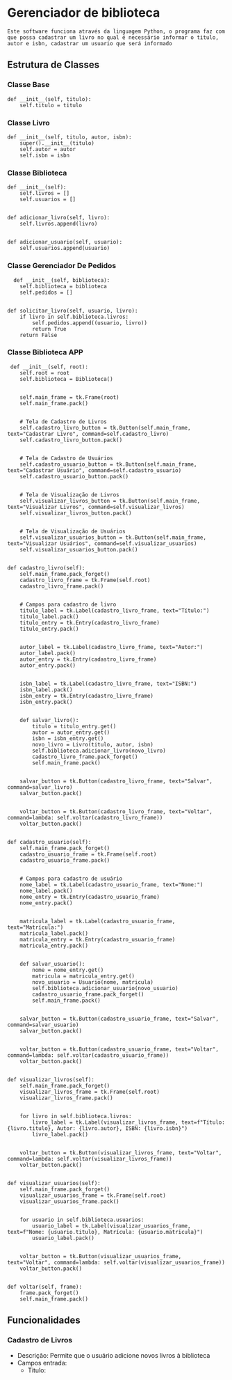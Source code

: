 # Gerenciador de biblioteca 
    Este software funciona através da linguagem Python, o programa faz com que possa cadastrar um livro no qual é necessário informar o titulo, autor e isbn, cadastrar um usuario que será informado 
## Estrutura de Classes


### Classe Base

    def __init__(self, titulo):
        self.titulo = titulo

### Classe Livro
    
    def __init__(self, titulo, autor, isbn):
        super().__init__(titulo)
        self.autor = autor
        self.isbn = isbn

### Classe Biblioteca

    def __init__(self):
        self.livros = []
        self.usuarios = []


    def adicionar_livro(self, livro):
        self.livros.append(livro)


    def adicionar_usuario(self, usuario):
        self.usuarios.append(usuario)
### Classe Gerenciador De Pedidos

      def __init__(self, biblioteca):
        self.biblioteca = biblioteca
        self.pedidos = []


    def solicitar_livro(self, usuario, livro):
        if livro in self.biblioteca.livros:
            self.pedidos.append((usuario, livro))
            return True
        return False
### Classe Biblioteca APP

     def __init__(self, root):
        self.root = root
        self.biblioteca = Biblioteca()


        self.main_frame = tk.Frame(root)
        self.main_frame.pack()


        # Tela de Cadastro de Livros
        self.cadastro_livro_button = tk.Button(self.main_frame, text="Cadastrar Livro", command=self.cadastro_livro)
        self.cadastro_livro_button.pack()


        # Tela de Cadastro de Usuários
        self.cadastro_usuario_button = tk.Button(self.main_frame, text="Cadastrar Usuário", command=self.cadastro_usuario)
        self.cadastro_usuario_button.pack()


        # Tela de Visualização de Livros
        self.visualizar_livros_button = tk.Button(self.main_frame, text="Visualizar Livros", command=self.visualizar_livros)
        self.visualizar_livros_button.pack()


        # Tela de Visualização de Usuários
        self.visualizar_usuarios_button = tk.Button(self.main_frame, text="Visualizar Usuários", command=self.visualizar_usuarios)
        self.visualizar_usuarios_button.pack()


    def cadastro_livro(self):
        self.main_frame.pack_forget()
        cadastro_livro_frame = tk.Frame(self.root)
        cadastro_livro_frame.pack()


        # Campos para cadastro de livro
        titulo_label = tk.Label(cadastro_livro_frame, text="Título:")
        titulo_label.pack()
        titulo_entry = tk.Entry(cadastro_livro_frame)
        titulo_entry.pack()


        autor_label = tk.Label(cadastro_livro_frame, text="Autor:")
        autor_label.pack()
        autor_entry = tk.Entry(cadastro_livro_frame)
        autor_entry.pack()


        isbn_label = tk.Label(cadastro_livro_frame, text="ISBN:")
        isbn_label.pack()
        isbn_entry = tk.Entry(cadastro_livro_frame)
        isbn_entry.pack()


        def salvar_livro():
            titulo = titulo_entry.get()
            autor = autor_entry.get()
            isbn = isbn_entry.get()
            novo_livro = Livro(titulo, autor, isbn)
            self.biblioteca.adicionar_livro(novo_livro)
            cadastro_livro_frame.pack_forget()
            self.main_frame.pack()


        salvar_button = tk.Button(cadastro_livro_frame, text="Salvar", command=salvar_livro)
        salvar_button.pack()


        voltar_button = tk.Button(cadastro_livro_frame, text="Voltar", command=lambda: self.voltar(cadastro_livro_frame))
        voltar_button.pack()


    def cadastro_usuario(self):
        self.main_frame.pack_forget()
        cadastro_usuario_frame = tk.Frame(self.root)
        cadastro_usuario_frame.pack()


        # Campos para cadastro de usuário
        nome_label = tk.Label(cadastro_usuario_frame, text="Nome:")
        nome_label.pack()
        nome_entry = tk.Entry(cadastro_usuario_frame)
        nome_entry.pack()


        matricula_label = tk.Label(cadastro_usuario_frame, text="Matrícula:")
        matricula_label.pack()
        matricula_entry = tk.Entry(cadastro_usuario_frame)
        matricula_entry.pack()


        def salvar_usuario():
            nome = nome_entry.get()
            matricula = matricula_entry.get()
            novo_usuario = Usuario(nome, matricula)
            self.biblioteca.adicionar_usuario(novo_usuario)
            cadastro_usuario_frame.pack_forget()
            self.main_frame.pack()


        salvar_button = tk.Button(cadastro_usuario_frame, text="Salvar", command=salvar_usuario)
        salvar_button.pack()


        voltar_button = tk.Button(cadastro_usuario_frame, text="Voltar", command=lambda: self.voltar(cadastro_usuario_frame))
        voltar_button.pack()


    def visualizar_livros(self):
        self.main_frame.pack_forget()
        visualizar_livros_frame = tk.Frame(self.root)
        visualizar_livros_frame.pack()


        for livro in self.biblioteca.livros:
            livro_label = tk.Label(visualizar_livros_frame, text=f"Título: {livro.titulo}, Autor: {livro.autor}, ISBN: {livro.isbn}")
            livro_label.pack()


        voltar_button = tk.Button(visualizar_livros_frame, text="Voltar", command=lambda: self.voltar(visualizar_livros_frame))
        voltar_button.pack()


    def visualizar_usuarios(self):
        self.main_frame.pack_forget()
        visualizar_usuarios_frame = tk.Frame(self.root)
        visualizar_usuarios_frame.pack()


        for usuario in self.biblioteca.usuarios:
            usuario_label = tk.Label(visualizar_usuarios_frame, text=f"Nome: {usuario.titulo}, Matrícula: {usuario.matricula}")
            usuario_label.pack()


        voltar_button = tk.Button(visualizar_usuarios_frame, text="Voltar", command=lambda: self.voltar(visualizar_usuarios_frame))
        voltar_button.pack()


    def voltar(self, frame):
        frame.pack_forget()
        self.main_frame.pack()

## Funcionalidades

### Cadastro de Livros

* Descrição: Permite que o usuário adicione novos livros à biblioteca
* Campos entrada: 
    * Titulo: 